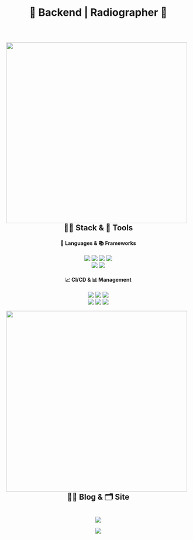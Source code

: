 <div align="center">

# 🌟 Backend | Radiographer 🌟
</div>
<br/>
<div align="center">
  <img align="left" width="495" src="http://mazassumnida.wtf/api/v2/generate_badge?boj=nyong9221"/>
  
## 👩‍🚀 Stack & 🚀 Tools
#### 📜 Languages & 📚 Frameworks
<img src="https://img.shields.io/badge/-Java-%23F08080?style=flat-square&logo=JAVA&logoColor=white"/></a> <img src="https://img.shields.io/badge/-Spring-%2332CD32?style=flat-square&logo=Spring&logoColor=white"/></a> <img src="https://img.shields.io/badge/-SpringBoot-%237CFC00?style=flat-square&logo=Springboot&logoColor=white"/></a> <img src="https://img.shields.io/badge/-SpringSecurity-brightgreen?style=flat-square&logo=Springsecurity&logoColor=white"/></a> 
<br/>
<img src="https://img.shields.io/badge/-React--Native-%231E90FF?style=flat-square&logo=react&logoColor=white"/></a> <img src="https://img.shields.io/badge/-Expo-%23696969?style=flat-square&logo=Expo&logoColor=white"/></a>

#### 📈 CI/CD & 📊 Management
<img src="https://img.shields.io/badge/-AWS%20EC2-%23FF4500?style=flat-square&logo=AmazonEC2&logoColor=white"/></a> <img src="https://img.shields.io/badge/-AWS%20S3-%2300CED1?style=flat-square&logo=AmazonS3&logoColor=white"/></a> <img src="https://img.shields.io/badge/-AWS%20RDS-%234169E1?style=flat-square&logo=AmazonRDS&logoColor=white"/></a>
<br/>
<img src="https://img.shields.io/badge/-Git-%239370DB?style=flat-square&logo=Git&logoColor=white"/></a> <img src="https://img.shields.io/badge/-GitHub-%234B0082?style=flat-square&logo=Github&logoColor=white"/></a> <img src="https://img.shields.io/badge/-GitHub%20Actions-%23191970?style=flat-square&logo=GithubActions&logoColor=white"/></a>
<br/>
</div>

<img align="left" width="495" src="https://github-readme-stats.vercel.app/api?username=pnuhct&show_icons=true&theme=tokyonight"/>
<div align="center">
  

## ✍🏻 Blog & 🗂 Site
<br/>
<div align="center">
<a href="https://radpro.tistory.com/"><img src="https://img.shields.io/badge/-Tstory-%23A0522D?style=flat-square&logo=tstory&logoColor=white"/></a>
  
<a href="https://www.notion.so/70c13d70d85c4c7e908819d4ecc18ff7"><img src="https://img.shields.io/badge/-Notion-%23FFF5EE?style=flat-square&logo=Notion&logoColor=white"/></a>
